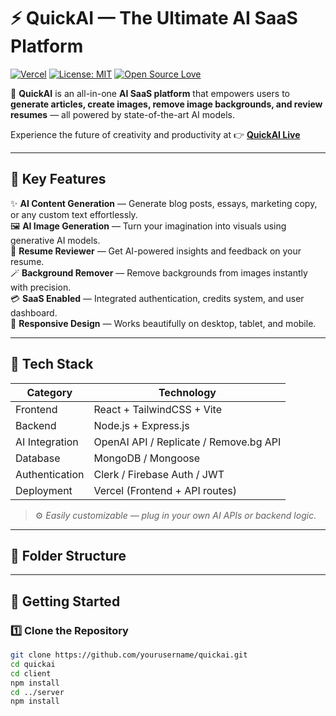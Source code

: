 # ⚡ QuickAI — The Ultimate AI SaaS Platform

[![Vercel](https://img.shields.io/badge/Deployed%20on-Vercel-000?style=for-the-badge&logo=vercel)](https://quick-ai-nine-chi.vercel.app/)
[![License: MIT](https://img.shields.io/badge/License-MIT-green.svg?style=for-the-badge)](LICENSE)
[![Open Source Love](https://badges.frapsoft.com/os/v1/open-source.svg?v=103)](https://github.com/omkarjagtap/quickai)

🚀 **QuickAI** is an all-in-one **AI SaaS platform** that empowers users to **generate articles, create images, remove image backgrounds, and review resumes** — all powered by state-of-the-art AI models.

Experience the future of creativity and productivity at 👉 **[QuickAI Live](https://quick-ai-nine-chi.vercel.app/ai)**

---

## 🌟 Key Features

✨ **AI Content Generation** — Generate blog posts, essays, marketing copy, or any custom text effortlessly.  
🖼️ **AI Image Generation** — Turn your imagination into visuals using generative AI models.  
🧾 **Resume Reviewer** — Get AI-powered insights and feedback on your resume.  
🪄 **Background Remover** — Remove backgrounds from images instantly with precision.  
💳 **SaaS Enabled** — Integrated authentication, credits system, and user dashboard.  
📱 **Responsive Design** — Works beautifully on desktop, tablet, and mobile.  

---

## 🧠 Tech Stack

| Category | Technology |
|-----------|-------------|
| Frontend | React + TailwindCSS + Vite |
| Backend | Node.js + Express.js |
| AI Integration | OpenAI API / Replicate / Remove.bg API |
| Database | MongoDB / Mongoose |
| Authentication | Clerk / Firebase Auth / JWT |
| Deployment | Vercel (Frontend + API routes) |

> ⚙️ _Easily customizable — plug in your own AI APIs or backend logic._

---

## 🧩 Folder Structure

---

## 🚀 Getting Started

### 1️⃣ Clone the Repository
```bash
git clone https://github.com/yourusername/quickai.git
cd quickai
cd client
npm install
cd ../server
npm install

